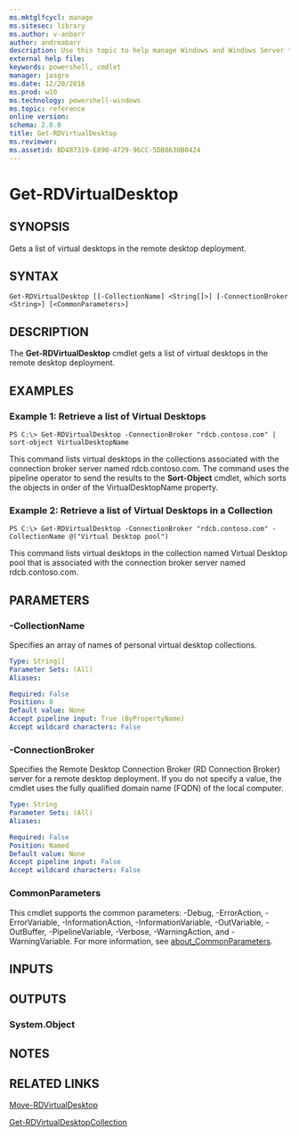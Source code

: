 ```yaml
---
ms.mktglfcycl: manage
ms.sitesec: library
ms.author: v-anbarr
author: andreabarr
description: Use this topic to help manage Windows and Windows Server technologies with Windows PowerShell.
external help file: 
keywords: powershell, cmdlet
manager: jasgro
ms.date: 12/20/2016
ms.prod: w10
ms.technology: powershell-windows
ms.topic: reference
online version: 
schema: 2.0.0
title: Get-RDVirtualDesktop
ms.reviewer:
ms.assetid: BD487319-E090-4729-96CC-5DB8630B0424
---
```


# Get-RDVirtualDesktop

## SYNOPSIS
Gets a list of virtual desktops in the remote desktop deployment.

## SYNTAX

```
Get-RDVirtualDesktop [[-CollectionName] <String[]>] [-ConnectionBroker <String>] [<CommonParameters>]
```

## DESCRIPTION
The **Get-RDVirtualDesktop** cmdlet gets a list of virtual desktops in the remote desktop deployment.

## EXAMPLES

### Example 1: Retrieve a list of Virtual Desktops
```
PS C:\> Get-RDVirtualDesktop -ConnectionBroker "rdcb.contoso.com" | sort-object VirtualDesktopName
```

This command lists virtual desktops in the collections associated with the connection broker server named rdcb.contoso.com.
The command uses the pipeline operator to send the results to the **Sort-Object** cmdlet, which sorts the objects in order of the VirtualDesktopName property.

### Example 2: Retrieve a list of Virtual Desktops in a Collection
```
PS C:\> Get-RDVirtualDesktop -ConnectionBroker "rdcb.contoso.com" -CollectionName @("Virtual Desktop pool")
```

This command lists virtual desktops in the collection named Virtual Desktop pool that is associated with the connection broker server named rdcb.contoso.com.

## PARAMETERS

### -CollectionName
Specifies an array of names of personal virtual desktop collections.

```yaml
Type: String[]
Parameter Sets: (All)
Aliases: 

Required: False
Position: 0
Default value: None
Accept pipeline input: True (ByPropertyName)
Accept wildcard characters: False
```

### -ConnectionBroker
Specifies the Remote Desktop Connection Broker (RD Connection Broker) server for a remote desktop deployment.
If you do not specify a value, the cmdlet uses the fully qualified domain name (FQDN) of the local computer.

```yaml
Type: String
Parameter Sets: (All)
Aliases: 

Required: False
Position: Named
Default value: None
Accept pipeline input: False
Accept wildcard characters: False
```

### CommonParameters
This cmdlet supports the common parameters: -Debug, -ErrorAction, -ErrorVariable, -InformationAction, -InformationVariable, -OutVariable, -OutBuffer, -PipelineVariable, -Verbose, -WarningAction, and -WarningVariable. For more information, see [about_CommonParameters](http://go.microsoft.com/fwlink/?LinkID=113216).

## INPUTS

## OUTPUTS

### System.Object

## NOTES

## RELATED LINKS

[Move-RDVirtualDesktop](./Move-RDVirtualDesktop.md)

[Get-RDVirtualDesktopCollection](./Get-RDVirtualDesktopCollection.md)


